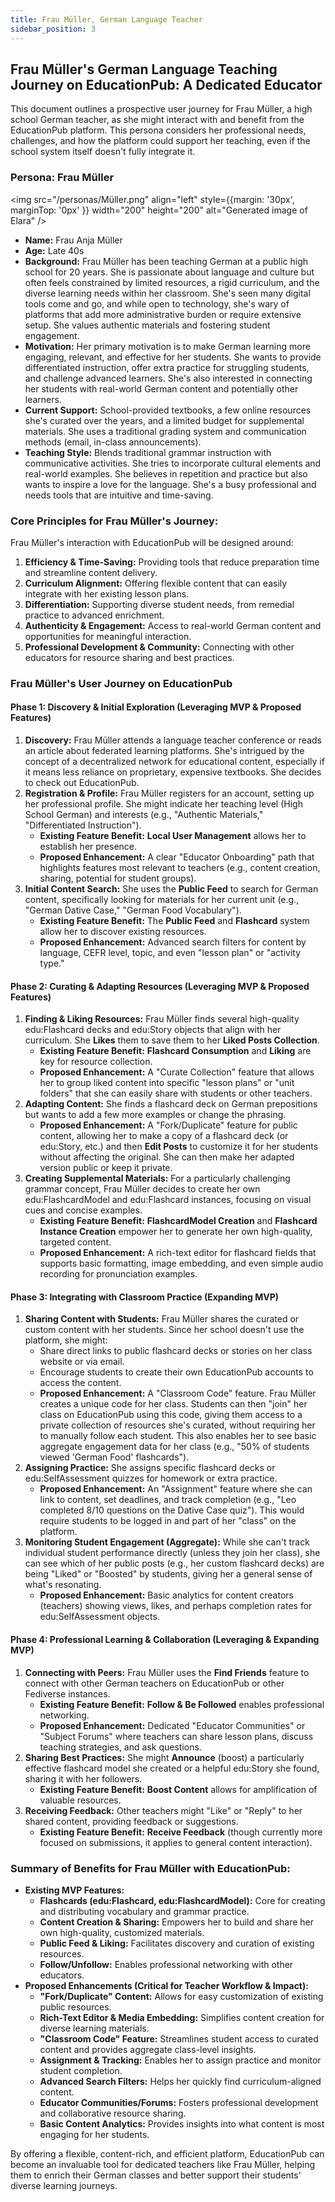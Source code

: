 ```yaml
---
title: Frau Müller, German Language Teacher
sidebar_position: 3
---
```


## **Frau Müller's German Language Teaching Journey on EducationPub: A Dedicated Educator**

This document outlines a prospective user journey for Frau Müller, a high school German teacher, as she might interact with and benefit from the EducationPub platform. This persona considers her professional needs, challenges, and how the platform could support her teaching, even if the school system itself doesn't fully integrate it.

### **Persona: Frau Müller**

<img src="/personas/Müller.png" align="left" style={{margin: '30px', marginTop: '0px' }} width="200" height="200" alt="Generated image of Elara" />


* **Name:** Frau Anja Müller  
* **Age:** Late 40s  
* **Background:** Frau Müller has been teaching German at a public high school for 20 years. She is passionate about language and culture but often feels constrained by limited resources, a rigid curriculum, and the diverse learning needs within her classroom. She's seen many digital tools come and go, and while open to technology, she's wary of platforms that add more administrative burden or require extensive setup. She values authentic materials and fostering student engagement.  
* **Motivation:** Her primary motivation is to make German learning more engaging, relevant, and effective for her students. She wants to provide differentiated instruction, offer extra practice for struggling students, and challenge advanced learners. She's also interested in connecting her students with real-world German content and potentially other learners.  
* **Current Support:** School-provided textbooks, a few online resources she's curated over the years, and a limited budget for supplemental materials. She uses a traditional grading system and communication methods (email, in-class announcements).  
* **Teaching Style:** Blends traditional grammar instruction with communicative activities. She tries to incorporate cultural elements and real-world examples. She believes in repetition and practice but also wants to inspire a love for the language. She's a busy professional and needs tools that are intuitive and time-saving.

### **Core Principles for Frau Müller's Journey:**

Frau Müller's interaction with EducationPub will be designed around:

1. **Efficiency & Time-Saving:** Providing tools that reduce preparation time and streamline content delivery.  
2. **Curriculum Alignment:** Offering flexible content that can easily integrate with her existing lesson plans.  
3. **Differentiation:** Supporting diverse student needs, from remedial practice to advanced enrichment.  
4. **Authenticity & Engagement:** Access to real-world German content and opportunities for meaningful interaction.  
5. **Professional Development & Community:** Connecting with other educators for resource sharing and best practices.

### **Frau Müller's User Journey on EducationPub**

#### **Phase 1: Discovery & Initial Exploration (Leveraging MVP & Proposed Features)**

1. **Discovery:** Frau Müller attends a language teacher conference or reads an article about federated learning platforms. She's intrigued by the concept of a decentralized network for educational content, especially if it means less reliance on proprietary, expensive textbooks. She decides to check out EducationPub.  
2. **Registration & Profile:** Frau Müller registers for an account, setting up her professional profile. She might indicate her teaching level (High School German) and interests (e.g., "Authentic Materials," "Differentiated Instruction").  
   * **Existing Feature Benefit:** **Local User Management** allows her to establish her presence.  
   * **Proposed Enhancement:** A clear "Educator Onboarding" path that highlights features most relevant to teachers (e.g., content creation, sharing, potential for student groups).  
3. **Initial Content Search:** She uses the **Public Feed** to search for German content, specifically looking for materials for her current unit (e.g., "German Dative Case," "German Food Vocabulary").  
   * **Existing Feature Benefit:** The **Public Feed** and **Flashcard** system allow her to discover existing resources.  
   * **Proposed Enhancement:** Advanced search filters for content by language, CEFR level, topic, and even "lesson plan" or "activity type."

#### **Phase 2: Curating & Adapting Resources (Leveraging MVP & Proposed Features)**

1. **Finding & Liking Resources:** Frau Müller finds several high-quality edu:Flashcard decks and edu:Story objects that align with her curriculum. She **Likes** them to save them to her **Liked Posts Collection**.  
   * **Existing Feature Benefit:** **Flashcard Consumption** and **Liking** are key for resource collection.  
   * **Proposed Enhancement:** A "Curate Collection" feature that allows her to group liked content into specific "lesson plans" or "unit folders" that she can easily share with students or other teachers.  
2. **Adapting Content:** She finds a flashcard deck on German prepositions but wants to add a few more examples or change the phrasing.  
   * **Proposed Enhancement:** A "Fork/Duplicate" feature for public content, allowing her to make a copy of a flashcard deck (or edu:Story, etc.) and then **Edit Posts** to customize it for her students without affecting the original. She can then make her adapted version public or keep it private.  
3. **Creating Supplemental Materials:** For a particularly challenging grammar concept, Frau Müller decides to create her own edu:FlashcardModel and edu:Flashcard instances, focusing on visual cues and concise examples.  
   * **Existing Feature Benefit:** **FlashcardModel Creation** and **Flashcard Instance Creation** empower her to generate her own high-quality, targeted content.  
   * **Proposed Enhancement:** A rich-text editor for flashcard fields that supports basic formatting, image embedding, and even simple audio recording for pronunciation examples.

#### **Phase 3: Integrating with Classroom Practice (Expanding MVP)**

1. **Sharing Content with Students:** Frau Müller shares the curated or custom content with her students. Since her school doesn't use the platform, she might:  
   * Share direct links to public flashcard decks or stories on her class website or via email.  
   * Encourage students to create their own EducationPub accounts to access the content.  
   * **Proposed Enhancement:** A "Classroom Code" feature. Frau Müller creates a unique code for her class. Students can then "join" her class on EducationPub using this code, giving them access to a private collection of resources she's curated, without requiring her to manually follow each student. This also enables her to see basic aggregate engagement data for her class (e.g., "50% of students viewed 'German Food' flashcards").  
2. **Assigning Practice:** She assigns specific flashcard decks or edu:SelfAssessment quizzes for homework or extra practice.  
   * **Proposed Enhancement:** An "Assignment" feature where she can link to content, set deadlines, and track completion (e.g., "Leo completed 8/10 questions on the Dative Case quiz"). This would require students to be logged in and part of her "class" on the platform.  
3. **Monitoring Student Engagement (Aggregate):** While she can't track individual student performance directly (unless they join her class), she can see which of her public posts (e.g., her custom flashcard decks) are being "Liked" or "Boosted" by students, giving her a general sense of what's resonating.  
   * **Proposed Enhancement:** Basic analytics for content creators (teachers) showing views, likes, and perhaps completion rates for edu:SelfAssessment objects.

#### **Phase 4: Professional Learning & Collaboration (Leveraging & Expanding MVP)**

1. **Connecting with Peers:** Frau Müller uses the **Find Friends** feature to connect with other German teachers on EducationPub or other Fediverse instances.  
   * **Existing Feature Benefit:** **Follow & Be Followed** enables professional networking.  
   * **Proposed Enhancement:** Dedicated "Educator Communities" or "Subject Forums" where teachers can share lesson plans, discuss teaching strategies, and ask questions.  
2. **Sharing Best Practices:** She might **Announce** (boost) a particularly effective flashcard model she created or a helpful edu:Story she found, sharing it with her followers.  
   * **Existing Feature Benefit:** **Boost Content** allows for amplification of valuable resources.  
3. **Receiving Feedback:** Other teachers might "Like" or "Reply" to her shared content, providing feedback or suggestions.  
   * **Existing Feature Benefit:** **Receive Feedback** (though currently more focused on submissions, it applies to general content interaction).

### **Summary of Benefits for Frau Müller with EducationPub:**

* **Existing MVP Features:**  
  * **Flashcards (edu:Flashcard, edu:FlashcardModel):** Core for creating and distributing vocabulary and grammar practice.  
  * **Content Creation & Sharing:** Empowers her to build and share her own high-quality, customized materials.  
  * **Public Feed & Liking:** Facilitates discovery and curation of existing resources.  
  * **Follow/Unfollow:** Enables professional networking with other educators.  
* **Proposed Enhancements (Critical for Teacher Workflow & Impact):**  
  * **"Fork/Duplicate" Content:** Allows for easy customization of existing public resources.  
  * **Rich-Text Editor & Media Embedding:** Simplifies content creation for diverse learning materials.  
  * **"Classroom Code" Feature:** Streamlines student access to curated content and provides aggregate class-level insights.  
  * **Assignment & Tracking:** Enables her to assign practice and monitor student completion.  
  * **Advanced Search Filters:** Helps her quickly find curriculum-aligned content.  
  * **Educator Communities/Forums:** Fosters professional development and collaborative resource sharing.  
  * **Basic Content Analytics:** Provides insights into what content is most engaging for her students.

By offering a flexible, content-rich, and efficient platform, EducationPub can become an invaluable tool for dedicated teachers like Frau Müller, helping them to enrich their German classes and better support their students' diverse learning journeys.